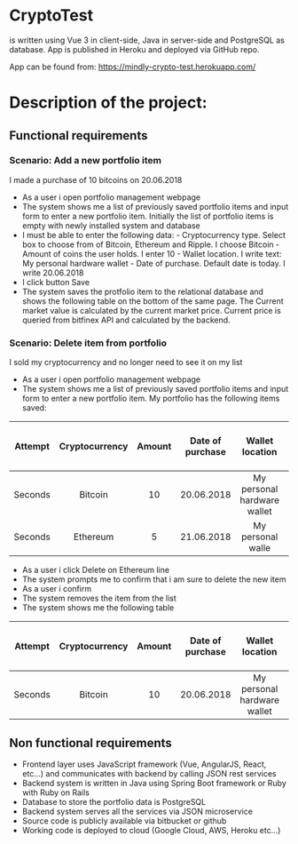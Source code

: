 # CryptoTest 
is written using Vue 3 in client-side, Java in server-side and PostgreSQL as database. App is published in Heroku and deployed via GitHub repo. 

App can be found from: https://mindly-crypto-test.herokuapp.com/

# Description of the project:

## Functional requirements
### Scenario: Add a new portfolio item
I made a purchase of 10 bitcoins on 20.06.2018

- As a user i open portfolio management webpage
- The system shows me a list of previously saved portfolio items and input form to enter a new portfolio item. Initially the list of portfolio items is empty with newly installed system and database
- I must be able to enter the following data: - Cryptocurrency type. Select box to choose from of Bitcoin, Ethereum and Ripple. I choose Bitcoin - Amount of coins the user holds. I enter 10 - Wallet location. I write text: My personal hardware wallet - Date of purchase. Default date is today. I write 20.06.2018
- I click button Save
- The system saves the protfolio item to the relational database and shows the following table on the bottom of the same page. The Current market value is calculated by the current market price. Current price is queried from bitfinex API and calculated by the backend.

### Scenario: Delete item from portfolio
I sold my cryptocurrency and no longer need to see it on my list

- As a user i open portfolio management webpage
- The system shows me a list of previously saved portfolio items and input form to enter a new portfolio item. My portfolio has the following items saved:

| Attempt | Cryptocurrency |	Amount |	Date of purchase |	Wallet location |	Current market value (EUR) |	Option |
|---------|:---------------:|:-------:|:-----------------:|:---------------:|:--------------------------:|:-------:|
| Seconds | Bitcoin |	10 |	20.06.2018 | My personal hardware wallet |	62 314 |	Delete |
| Seconds | Ethereum |	5 |	21.06.2018 |	My personal walle |	2300 |	Delete |
- As a user i click Delete on Ethereum line
- The system prompts me to confirm that i am sure to delete the new item
- As a user i confirm
- The system removes the item from the list
- The system shows me the following table

| Attempt | Cryptocurrency |	Amount |	Date of purchase |	Wallet location |	Current market value (EUR) |	Option |
|---------|:---------------:|:-------:|:-----------------:|:---------------:|:--------------------------:|:-------:|
| Seconds | Bitcoin |	10 |	20.06.2018 | My personal hardware wallet |	62 314 |	Delete |
## Non functional requirements
- Frontend layer uses JavaScript framework (Vue, AngularJS, React, etc...) and communicates with backend by calling JSON rest services
- Backend system is written in Java using Spring Boot framework or Ruby with Ruby on Rails
- Database to store the portfolio data is PostgreSQL
- Backend system serves all the services via JSON microservice
- Source code is publicly available via bitbucket or github
- Working code is deployed to cloud (Google Cloud, AWS, Heroku etc...)
